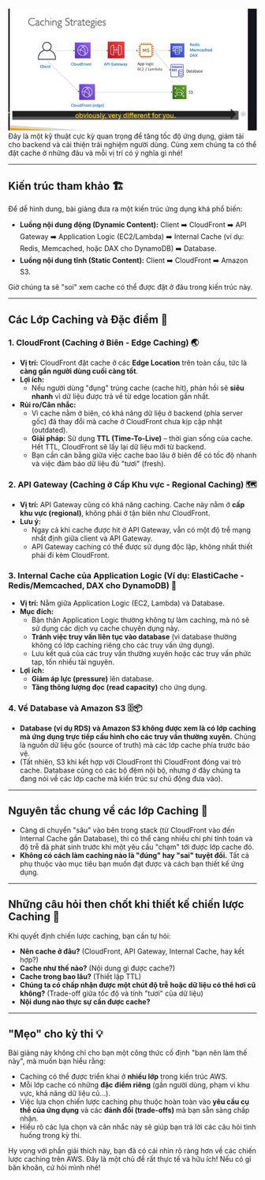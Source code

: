 ![1748876469461](image/CachingStrategies/1748876469461.png)
Đây là một kỹ thuật cực kỳ quan trọng để tăng tốc độ ứng dụng, giảm tải cho backend và cải thiện trải nghiệm người dùng. Cùng xem chúng ta có thể đặt cache ở những đâu và mỗi vị trí có ý nghĩa gì nhé!

---

## Kiến trúc tham khảo 🏗️

Để dễ hình dung, bài giảng đưa ra một kiến trúc ứng dụng khá phổ biến:

- **Luồng nội dung động (Dynamic Content):**
  Client ➡️ CloudFront ➡️ API Gateway ➡️ Application Logic (EC2/Lambda) ➡️ Internal Cache (ví dụ: Redis, Memcached, hoặc DAX cho DynamoDB) ➡️ Database.
- **Luồng nội dung tĩnh (Static Content):**
  Client ➡️ CloudFront ➡️ Amazon S3.

Giờ chúng ta sẽ "soi" xem cache có thể được đặt ở đâu trong kiến trúc này.

---

## Các Lớp Caching và Đặc điểm 🧐

### 1. CloudFront (Caching ở Biên - Edge Caching) 🌏

- **Vị trí:** CloudFront đặt cache ở các **Edge Location** trên toàn cầu, tức là **càng gần người dùng cuối càng tốt**.
- **Lợi ích:**
  - Nếu người dùng "đụng" trúng cache (cache hit), phản hồi sẽ **siêu nhanh** vì dữ liệu được trả về từ edge location gần nhất.
- **Rủi ro/Cân nhắc:**
  - Vì cache nằm ở biên, có khả năng dữ liệu ở backend (phía server gốc) đã thay đổi mà cache ở CloudFront chưa kịp cập nhật (outdated).
  - **Giải pháp:** Sử dụng **TTL (Time-To-Live)** – thời gian sống của cache. Hết TTL, CloudFront sẽ lấy lại dữ liệu mới từ backend.
  - Bạn cần cân bằng giữa việc cache bao lâu ở biên để có tốc độ nhanh và việc đảm bảo dữ liệu đủ "tươi" (fresh).

### 2. API Gateway (Caching ở Cấp Khu vực - Regional Caching) 🗺️

- **Vị trí:** API Gateway cũng có khả năng caching. Cache này nằm ở **cấp khu vực (regional)**, không phải ở tận biên như CloudFront.
- **Lưu ý:**
  - Ngay cả khi cache được hit ở API Gateway, vẫn có một độ trễ mạng nhất định giữa client và API Gateway.
  - API Gateway caching có thể được sử dụng độc lập, không nhất thiết phải đi kèm CloudFront.

### 3. Internal Cache của Application Logic (Ví dụ: ElastiCache - Redis/Memcached, DAX cho DynamoDB) 🧠

- **Vị trí:** Nằm giữa Application Logic (EC2, Lambda) và Database.
- **Mục đích:**
  - Bản thân Application Logic thường không tự làm caching, mà nó sẽ sử dụng các dịch vụ cache chuyên dụng này.
  - **Tránh việc truy vấn liên tục vào database** (vì database thường không có lớp caching riêng cho các truy vấn ứng dụng).
  - Lưu kết quả của các truy vấn thường xuyên hoặc các truy vấn phức tạp, tốn nhiều tài nguyên.
- **Lợi ích:**
  - **Giảm áp lực (pressure)** lên database.
  - **Tăng thông lượng đọc (read capacity)** cho ứng dụng.

### 4. Về Database và Amazon S3 🗄️📦

- **Database (ví dụ RDS) và Amazon S3 không được xem là có lớp caching mà ứng dụng trực tiếp cấu hình cho các truy vấn thường xuyên.** Chúng là nguồn dữ liệu gốc (source of truth) mà các lớp cache phía trước bảo vệ.
- (Tất nhiên, S3 khi kết hợp với CloudFront thì CloudFront đóng vai trò cache. Database cũng có các bộ đệm nội bộ, nhưng ở đây chúng ta đang nói về các lớp cache mà kiến trúc sư chủ động đưa vào).

---

## Nguyên tắc chung về các lớp Caching 🌊

- Càng di chuyển "sâu" vào bên trong stack (từ CloudFront vào đến Internal Cache gần Database), thì có thể càng nhiều chi phí tính toán và độ trễ đã phát sinh trước khi một yêu cầu "chạm" tới được lớp cache đó.
- **Không có cách làm caching nào là "đúng" hay "sai" tuyệt đối.** Tất cả phụ thuộc vào mục tiêu bạn muốn đạt được và cách bạn thiết kế ứng dụng.

---

## Những câu hỏi then chốt khi thiết kế chiến lược Caching 🤔

Khi quyết định chiến lược caching, bạn cần tự hỏi:

- **Nên cache ở đâu?** (CloudFront, API Gateway, Internal Cache, hay kết hợp?)
- **Cache như thế nào?** (Nội dung gì được cache?)
- **Cache trong bao lâu?** (Thiết lập TTL)
- **Chúng ta có chấp nhận được một chút độ trễ hoặc dữ liệu có thể hơi cũ không?** (Trade-off giữa tốc độ và tính "tươi" của dữ liệu)
- **Nội dung nào thực sự cần được cache?**

---

## "Mẹo" cho kỳ thi 💡

Bài giảng này không chỉ cho bạn một công thức cố định "bạn nên làm thế này", mà muốn bạn hiểu rằng:

- Caching có thể được triển khai ở **nhiều lớp** trong kiến trúc AWS.
- Mỗi lớp cache có những **đặc điểm riêng** (gần người dùng, phạm vi khu vực, khả năng dữ liệu cũ...).
- Việc lựa chọn chiến lược caching phụ thuộc hoàn toàn vào **yêu cầu cụ thể của ứng dụng** và các **đánh đổi (trade-offs)** mà bạn sẵn sàng chấp nhận.
- Hiểu rõ các lựa chọn và cân nhắc này sẽ giúp bạn trả lời các câu hỏi tình huống trong kỳ thi.

Hy vọng với phần giải thích này, bạn đã có cái nhìn rõ ràng hơn về các chiến lược caching trên AWS. Đây là một chủ đề rất thực tế và hữu ích! Nếu có gì băn khoăn, cứ hỏi mình nhé!
